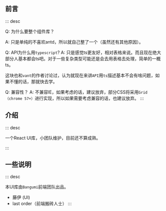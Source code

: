 ## 前言

::: desc

Q: 为什么要整个组件库？

A: 只是单纯的不喜欢antd，所以就自己整了一个（虽然还有其他原因）。

Q: API为什么用```typescript```?
A: 只是感觉ts更友好，相对表格来说。而且现在绝大部分人基本都会ts吧。对于一些复杂类型可能还是会去用表格去处理，简单的一概ts。

这块也和```vant```的作者讨论过，认为就现在来讲```API```用``` ts ```描述基本不会有啥问题，如果不懂的话，那就快去学。

Q: 兼容性？
A: 不兼容IE，如果考虑的话，建议放弃，部分CSS将采用```Grid（chrome 57+）```进行实现，所以如果需要考虑兼容的话，也建议放弃。
:::

## 介绍

::: desc

一个React UI库，小团队维护，目前还不算成熟。

:::

## 一些说明
::: desc

本UI库由` Bangumi `前端团队出品。 

- 藤伊 (UI)
- last order（前端搬砖人士）
:::
